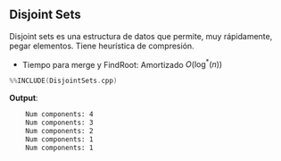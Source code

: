 ## Disjoint Sets

Disjoint sets es una estructura de datos que permite, muy rápidamente, pegar elementos. Tiene heurística de compresión.

- Tiempo para merge y FindRoot: Amortizado $O(\log^*(n))$


```c++
%%INCLUDE(DisjointSets.cpp)
```


**Output**:

```txt
    Num components: 4
	Num components: 3
	Num components: 2
	Num components: 1
	Num components: 1
```

